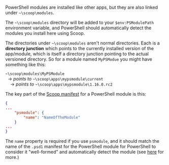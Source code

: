 PowerShell modules are installed like other apps, but they are also linked under `~\scoop\modules`.

The `~\scoop\modules` directory will be added to your `$env:PSModulePath` environment variable, and PowerShell should automatically detect the modules you install here using Scoop.

The directories under `~\scoop\modules` aren't normal directories. Each is a **directory junction** which points to the currently installed version of the app/module, which is itself a directory junction pointing to the actual versioned directory. So for a module named `MyPSModue` you might have something like this:

`~\scoop\modules\MyPSModule`<br>
&nbsp;&nbsp;&rarr; *points to* `~\scoop\apps\mypsmodule\current`<br>
&nbsp;&nbsp;&nbsp;&nbsp;&rarr; *points to* `~\scoop\apps\mypsmodule\1.16.0.rc2`

The key part of the [Scoop manifest](App-Manifests) for a PowerShell module is this:

```json
{
...
    "psmodule": {
        "name": "NameOfTheModule"
    }
...
}
```

The `name` property is required if you use `psmodule`, and it should match the name of the `.psd1` manifest for the PowerShell module for PowerShell to consider it "well-formed" and automatically detect the module (see [here](https://msdn.microsoft.com/en-us/library/dd878350(v=vs.85).aspx) for more.)